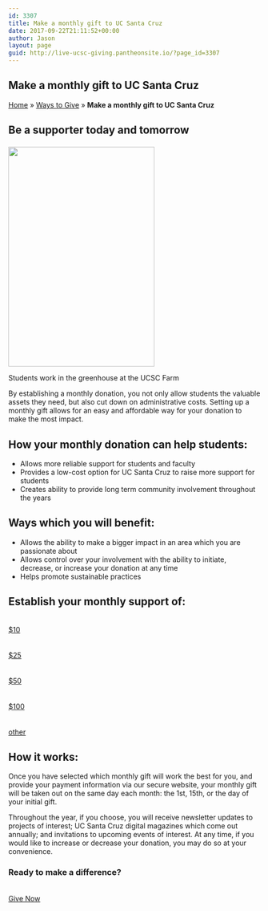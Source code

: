 ```yaml
---
id: 3307
title: Make a monthly gift to UC Santa Cruz
date: 2017-09-22T21:11:52+00:00
author: Jason
layout: page
guid: http://live-ucsc-giving.pantheonsite.io/?page_id=3307
---
```

## Make a monthly gift to UC Santa Cruz  


<p id="breadcrumbs">
  <a href="https://giving.ucsc.edu/" rel="v:url" property="v:title">Home</a> » <a href="https://giving.ucsc.edu/ways-to-give/" rel="v:url" property="v:title">Ways to Give</a> » <strong>Make a monthly gift to UC Santa Cruz</strong>
</p>

## Be a supporter today and tomorrow<figure id="attachment_3312" style="width: 292px" class="wp-caption alignright">

<img src="http://live-ucsc-giving.pantheonsite.io/wp-content/uploads/2017/09/ucsc-farm-greenhouse-683x1024.jpg" alt="" width="292" height="438" /> <figcaption class="wp-caption-text">Students work in the greenhouse at the UCSC Farm</figcaption></figure> 

By establishing a monthly donation, you not only allow students the valuable assets they need, but also cut down on administrative costs. Setting up a monthly gift allows for an easy and affordable way for your donation to make the most impact.

## How your monthly donation can help students:

  * Allows more reliable support for students and faculty
  * Provides a low-cost option for UC Santa Cruz to raise more support for students
  * Creates ability to provide long term community involvement throughout the years

## Ways which you will benefit:

  * Allows the ability to make a bigger impact in an area which you are passionate about
  * Allows control over your involvement with the ability to initiate, decrease, or increase your donation at any time
  * Helps promote sustainable practices

## Establish your monthly support of:  


<a href="https://securelb.imodules.com/s/1069/index.aspx?sid=1069&#038;gid=1&#038;pgid=761&#038;cid=1722&#038;paymenttype=perpetualonly&#038;amount=10" target="_self" role="button"><br /> $10<br /> </a>  
<a href="https://securelb.imodules.com/s/1069/index.aspx?sid=1069&#038;gid=1&#038;pgid=761&#038;cid=1722&#038;paymenttype=perpetualonly&#038;amount=25" target="_self" role="button"><br /> $25<br /> </a>  
<a href="https://securelb.imodules.com/s/1069/index.aspx?sid=1069&#038;gid=1&#038;pgid=761&#038;cid=1722&#038;paymenttype=perpetualonly&#038;amount=50" target="_self" role="button"><br /> $50<br /> </a>  
<a href="https://securelb.imodules.com/s/1069/index.aspx?sid=1069&#038;gid=1&#038;pgid=761&#038;cid=1722&#038;paymenttype=perpetualonly&#038;amount=100" target="_self" role="button"><br /> $100<br /> </a>  
<a href="https://securelb.imodules.com/s/1069/index.aspx?sid=1069&#038;gid=1&#038;pgid=761&#038;cid=1722&#038;paymenttype=perpetualonly" target="_self" role="button"><br /> other<br /> </a>

## How it works:

Once you have selected which monthly gift will work the best for you, and provide your payment information via our secure website, your monthly gift will be taken out on the same day each month: the 1st, 15th, or the day of your initial gift.

Throughout the year, if you choose, you will receive newsletter updates to projects of interest; UC Santa Cruz digital magazines which come out annually; and invitations to upcoming events of interest. At any time, if you would like to increase or decrease your donation, you may do so at your convenience.

### Ready to make a difference?

<a href="http://connect.ucsc.edu/givenow" target="_self" role="button"><br /> Give Now<br /> </a>